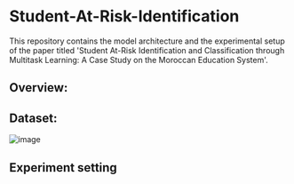# Student-At-Risk-Identification
This repository contains the model architecture and the experimental setup of the paper titled 'Student At-Risk Identification and Classification through Multitask Learning: A Case Study on the Moroccan Education System'.


## Overview:

## Dataset:
![image](https://github.com/ismailelbouknify/Student-At-Risk-Identification/assets/108365289/5e799225-3a14-4d62-b688-e8c0a1101f56)

## Experiment setting
